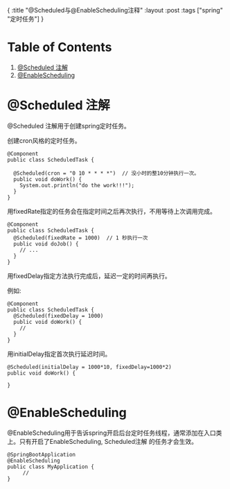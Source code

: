 {
:title "@Scheduled与@EnableScheduling注释"
:layout :post
:tags ["spring" "定时任务"]
}

# Table of Contents

1.  [@Scheduled 注解](#org1957251)
2.  [@EnableScheduling](#orgf9297bb)


<a id="org1957251"></a>

# @Scheduled 注解

@Scheduled 注解用于创建spring定时任务。

创建cron风格的定时任务。

    @Component
    public class ScheduledTask {
    
      @Scheduled(cron = "0 10 * * * *")  // 没小时的整10分钟执行一次。
      public void doWork() {
        System.out.println("do the work!!!");
      }
    }

用fixedRate指定的任务会在指定时间之后再次执行，不用等待上次调用完成。

    @Component
    public class ScheduledTask {
      @Scheduled(fixedRate = 1000)  // 1 秒执行一次
      public void doJob() {
        // ...
      }
    }

用fixedDelay指定方法执行完成后，延迟一定的时间再执行。

例如:

    @Component
    public class ScheduledTask {
      @Scheduled(fixedDelay = 1000)
      public void doWork() {
        // 
      }
    }

用initialDelay指定首次执行延迟时间。

    @Scheduled(initialDelay = 1000*10, fixedDelay=1000*2)
    public void doWork() {
    
    }


<a id="orgf9297bb"></a>

# @EnableScheduling

@EnableScheduling用于告诉spring开启后台定时任务线程，通常添加在入口类上。只有开启了EnableScheduling, Scheduled注解
的任务才会生效。

    @SpringBootApplication
    @EnableScheduling
    public class MyApplication {
         // 
    }

